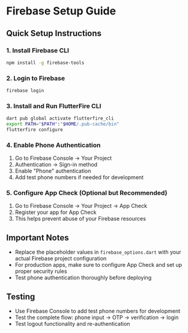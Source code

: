# Firebase Setup Guide

## Quick Setup Instructions

### 1. Install Firebase CLI
```bash
npm install -g firebase-tools
```

### 2. Login to Firebase
```bash
firebase login
```

### 3. Install and Run FlutterFire CLI
```bash
dart pub global activate flutterfire_cli
export PATH="$PATH":"$HOME/.pub-cache/bin"
flutterfire configure
```

### 4. Enable Phone Authentication
1. Go to Firebase Console → Your Project
2. Authentication → Sign-in method
3. Enable "Phone" authentication
4. Add test phone numbers if needed for development

### 5. Configure App Check (Optional but Recommended)
1. Go to Firebase Console → Your Project → App Check
2. Register your app for App Check
3. This helps prevent abuse of your Firebase resources

## Important Notes

- Replace the placeholder values in `firebase_options.dart` with your actual Firebase project configuration
- For production apps, make sure to configure App Check and set up proper security rules
- Test phone authentication thoroughly before deploying

## Testing

- Use Firebase Console to add test phone numbers for development
- Test the complete flow: phone input → OTP → verification → login
- Test logout functionality and re-authentication
